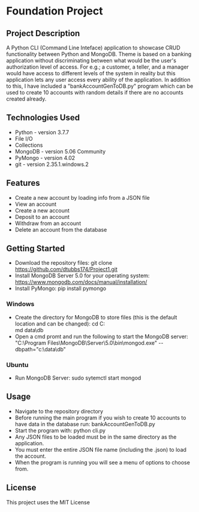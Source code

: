 # Foundation Project

## Project Description
A Python CLI (Command Line Inteface) application to showcase CRUD functionality between Python and MongoDB. Theme is based on a banking application without discriminating between what would be the user's authorization level of access. For e.g.; a customer, a teller, and a manager would have access to different levels of the system in reality but this application lets any user access every ability of the application. In addition to this, I have included a "bankAccountGenToDB.py" program which can be used to create 10 accounts with random details if there are no accounts created already.

## Technologies Used
- Python - version 3.7.7 
- File I/O 
- Collections 
- MongoDB - version 5.06 Community
- PyMongo - version 4.02
- git - version 2.35.1.windows.2

## Features
- Create a new account by loading info from a JSON file
- View an account
- Create a new account
- Deposit to an account 
- Withdraw from an account
- Delete an account from the database

## Getting Started
- Download the repository files: 
    git clone https://github.com/dtubbs174/Project1.git
- Install MongoDB Server 5.0 for your operating system: 
    https://www.mongodb.com/docs/manual/installation/
- Install PyMongo: 
    pip install pymongo

### Windows
- Create the directory for MongoDB to store files (this is the default location and can be changed): 
    cd C:\
    md data\db
- Open a cmd promt and run the following to start the MongoDB server:
    "C:\Program Files\MongoDB\Server\5.0\bin\mongod.exe" --dbpath="c:\data\db"

### Ubuntu
- Run MongoDB Server:
    sudo sytemctl start mongod

## Usage
- Navigate to the repository directory
- Before running the main program if you wish to create 10 accounts to have data in the database run: bankAccountGenToDB.py
- Start the program with: python cli.py
- Any JSON files to be loaded must be in the same directory as the application.
- You must enter the entire JSON file name (including the .json) to load the account.
- When the program is running you will see a menu of options to choose from.

## License
This project uses the MIT License